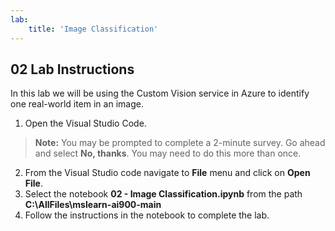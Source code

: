 ```yaml
---
lab:
    title: 'Image Classification'
---
```


## 02 Lab Instructions
In this lab we will be using the Custom Vision service in Azure to identify one real-world item in an image.

1. Open the Visual Studio Code.
>**Note:** You may be prompted to complete a 2-minute survey. Go ahead and select **No, thanks**. You may need to do this more than once.
2. From the Visual Studio code navigate to **File** menu and click on **Open File**.
3. Select the notebook **02 - Image Classification.ipynb** from the path **C:\AllFiles\mslearn-ai900-main**
4. Follow the instructions in the notebook to complete the lab.
